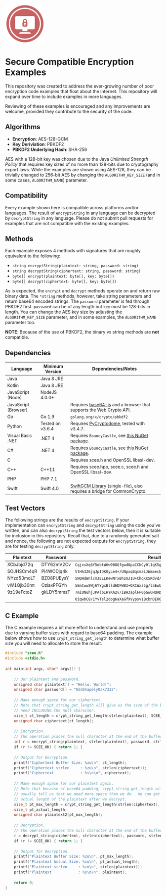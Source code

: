 ![](icon.png)

# Secure Compatible Encryption Examples
This repository was created to address the ever-growing number of poor
encryption code examples that float about the internet.  This repository will
expand over time to include examples in more languages.

Reviewing of these examples is encouraged and any improvements are welcome, provided they contribute to the security of the
code.

## Algorithms
- **Encryption**: AES-128-GCM
- **Key Deriviation**: PBKDF2
- **PBKDF2 Underlying Hash**: SHA-256

AES with a 128-bit key was chosen due to the Java *Unlimited Strength Policy*
that requires key sizes of no more than 128-bits due to cryptography export laws.  While the
examples are shown using AES-128, they can be trivially changed to 256-bit AES
by changing the `ALGORITHM_KEY_SIZE` (and in some cases, `ALGORITHM_NAME`) parameter.

## Compatibility
Every example shown here is compatible across platforms and/or languages.  The result of `encryptString` in any language can be decrypted by `decryptString` in any language.  Please do not submit pull requests for examples that are not compatible with the existing examples.

## Methods
Each example exposes 4 methods with signatures that are roughly equivalent to
the following:
- `string encryptString(plaintext: string, password: string)`
- `string decryptString(ciphertext: string, password: string)`
- `byte[] encrypt(plaintext: byte[], key: byte[])`
- `byte[] decrypt(ciphertext: byte[], key: byte[])`

As is expected, the `encrypt` and `decrypt` methods operate on and return raw
binary data.  The `*string` methods, however, take string parameters and return base64 encoded strings.  The `password` parameter is fed through PBKDF2 first.  `password` can be of any length but `key` must be 128-bits in length.  You can change the AES key size by adjusting the `ALGORITHM_KEY_SIZE` parameter, and in some examples, the `ALGORITHM_NAME` parameter too.

**NOTE**: Because of the use of PBKDF2, the binary vs string methods are **not**
compatible.

## Dependencies
|Language|Minimum Version|Dependencies/Notes|
|--------|---------------|------------|
|Java|Java 8 JRE||
|Kotlin|Java 8 JRE||
|JavaScript (Node)|NodeJS 4.0.0+||
|JavaScript (Browser)||Requires [base64-js](https://github.com/beatgammit/base64-js) and a browser that supports the Web Crypto API.|
|Go|Go 1.9|`golang.org/x/crypto/pbkdf2`|
|Python|Tested on v3.6.4|Requires [PyCryptodome](https://github.com/Legrandin/pycryptodome), tested with v3.4.7.|
|Visual Basic .NET|.NET 4|Requires `BouncyCastle`, see [this NuGet package](https://www.nuget.org/packages/BouncyCastle/).|
|C#|.NET 4|Requires `BouncyCastle`, see [this NuGet package](https://www.nuget.org/packages/BouncyCastle/).|
|C||Requires scee.h and OpenSSL libssl-dev.|
|C++|C++11|Requires scee.hpp, scee.c, scee.h and OpenSSL libssl-dev.|
|PHP|PHP 7.1||
|Swift|Swift 4.0|[SwiftGCM Library](https://github.com/luke-park/SwiftGCM) (single-file), also requires a bridge for CommonCrypto.|

## Test Vectors
The following strings are the results of `encryptString`.  If your implementation can `encryptString` and `decryptString` using the code you've written, and can also `decryptString` the test vectors below, then it is suitable for inclusion in this repository.  Recall that, due to a randomly generated salt and nonce, the following are not expected outputs for `encryptString`, they are for testing `decryptString` only.

| Plaintext | Password | Result |
|-----------|----------|--------|
|XCbJbjd72q|DTY62mV2Cv|`CqjxsXq6Y5ebtW6w98UQfgwdOpaCCkCy0l1qK5gJfhZnKVhp4+OuvxoiigHi8mO1R8CAyl5t`|
|SOJHSCm4qR|Pl4WODjq4k|`VtHh3Z6jqJpIDK0yLe4+/UNpxqBqcmaiJWmaecb7qfCyOlAcVJ973zBNM51VCup5UTuVlu3H`|
|NYzd53moLT|BZO8PUEysY|`SNQHdWnlcmJELLKewNTxBhzmJ1U+ChqKK5Kdvd/FSKssHW5b8y8SOrNVHdm78JUAYpGKlEUD`|
|vW1Qjb30mt|OziaxPFGYh|`5EmCwwSWj6YYgxBlld6DFW8I+QXCWxz5g/laEwUYV/DuoCGvxbW4ZlMd1Tsj4N07WbBOhIJU`|
|9z19eFctoZ|gkLDY5mmzT|`7miUNuhjJPAlbIHYKA2v/iBH3aplFF0pGw6HQAD5tKluh/1M69MLQ9xIkVcGfTr0CycsTFLU`|
|<Empty String>|<Empty String>|`0iqwbC8/1YvTsl2dog6aXaGfXVypsv1BcbnDE06C7nl9REITn3NW18+ZUmc=`|

## C Example
The C example requires a bit more effort to understand and use properly due to varying buffer sizes with regard to base64 padding.  The example below shows how to use `crypt_string_get_length` to determine what buffer size you will need to allocate to store the result.
```c
#include "scee.h"
#include <stdio.h>

int main(int argc, char* argv[]) {

    // Our plaintext and password.
    unsigned char plaintext[] = "Hello, World!";
    unsigned char password[] = "OddShapelyOak7332";

    // Make enough space for our ciphertext.
    // Note that crypt_string_get_length will give us the size of the buffer we
    // need INCLUDING the null character.
    size_t ct_length = crypt_string_get_length(strlen(plaintext), SCEE_CRYPT_ENCRYPT);
    unsigned char ciphertext[ct_length];

    // Encryption.
    // The operation places the null character at the end of the buffer for us.
    int r = encrypt_string(plaintext, strlen(plaintext), password, strlen(password), ciphertext);
    if (r != SCEE_OK) { return 1; }

    // Output for Encryption.
    printf("Ciphertext Buffer Size: %zu\n", ct_length);
    printf("Ciphertext strlen     : %zu\n", strlen(ciphertext));
    printf("Ciphertext            : %s\n\n", ciphertext);

    // Make enough space for our plaintext again.
    // Note that because of base64 padding, crypt_string_get_length will
    // usually tell us that we need more space than we do.  We can get the
    // actual length of the plaintext after we decrypt.
    size_t pt_max_length = crypt_string_get_length(strlen(ciphertext), SCEE_CRYPT_DECRYPT);
    size_t pt_actual_length;
    unsigned char plaintext2[pt_max_length];

    // Decryption.
    // The operation places the null character at the end of the buffer for us.
    r = decrypt_string(ciphertext, strlen(ciphertext), password, strlen(password), plaintext2, &pt_actual_length);
    if (r != SCEE_OK) { return 1; }

    // Output for Decryption.
    printf("Plaintext Buffer Size: %zu\n", pt_max_length);
    printf("Plaintext Actual Size: %zu\n", pt_actual_length);
    printf("Plaintext strlen     : %zu\n", strlen(plaintext));
    printf("Plaintext            : %s\n\n", plaintext);

    return 0;
}
```
